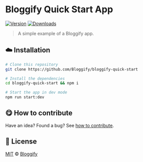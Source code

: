 <!-- Please do not edit this file. Edit the `blah` field in the `package.json` instead. If in doubt, open an issue. -->


# Bloggify Quick Start App

 [![Version](https://img.shields.io/npm/v/bloggify-bloggify-quick-start.svg)](https://www.npmjs.com/package/bloggify-bloggify-quick-start) [![Downloads](https://img.shields.io/npm/dt/bloggify-bloggify-quick-start.svg)](https://www.npmjs.com/package/bloggify-bloggify-quick-start)

> A simple example of a Bloggify app.

## :cloud: Installation

```bash
# Clone this repository
git clone https://github.com/Bloggify/bloggify-quick-start

# Install the dependencies
cd bloggify-quick-start && npm i

# Start the app in dev mode
npm run start:dev
```

## :yum: How to contribute
Have an idea? Found a bug? See [how to contribute][contributing].



## :scroll: License

[MIT][license] © [Bloggify][website]

[license]: http://showalicense.com/?fullname=Bloggify%20%3Csupport%40bloggify.org%3E%20(https%3A%2F%2Fbloggify.org)&year=2014#license-mit
[website]: https://bloggify.org
[contributing]: /CONTRIBUTING.md
[docs]: /DOCUMENTATION.md
